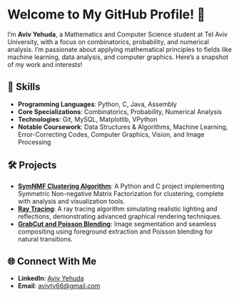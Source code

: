 # Welcome to My GitHub Profile! 👋

I’m **Aviv Yehuda**, a Mathematics and Computer Science student at Tel Aviv University, with a focus on combinatorics, probability, and numerical analysis. I’m passionate about applying mathematical principles to fields like machine learning, data analysis, and computer graphics. Here’s a snapshot of my work and interests!

## 🔧 Skills
- **Programming Languages**: Python, C, Java, Assembly
- **Core Specializations**: Combinatorics, Probability, Numerical Analysis
- **Technologies**: Git, MySQL, Matplotlib, VPython
- **Notable Coursework**: Data Structures & Algorithms, Machine Learning, Error-Correcting Codes, Computer Graphics, Vision, and Image Processing

## 🛠️ Projects
- **[SymNMF Clustering Algorithm](https://github.com/AvivYehuda1/SymNMF-clustering-algorithm-Software-Project)**: A Python and C project implementing Symmetric Non-negative Matrix Factorization for clustering, complete with analysis and visualization tools.
- **[Ray Tracing](https://github.com/AvivYehuda1/Ray-Tracing)**: A ray tracing algorithm simulating realistic lighting and reflections, demonstrating advanced graphical rendering techniques.
- **[GrabCut and Poisson Blending](https://github.com/AvivYehuda1/GrabCut-and-Poisson-blending)**: Image segmentation and seamless compositing using foreground extraction and Poisson blending for natural transitions.

## 🌐 Connect With Me
- **LinkedIn**: [Aviv Yehuda](https://linkedin.com/in/aviv-yehuda-11511219a/)
- **Email**: [avivty66@gmail.com](mailto:avivty66@gmail.com)
